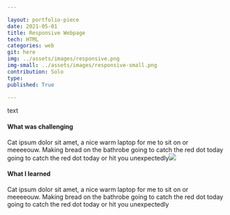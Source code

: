 ```yaml
---

layout: portfolio-piece
date: 2021-05-01
title: Responsive Webpage
tech: HTML
categories: web
git: here
img: ../assets/images/responsive.png
img-small: ../assets/images/responsive-small.png
contribution: Solo
type: 
published: True

---
```

text

#### What was challenging
Cat ipsum dolor sit amet, a nice warm laptop for me to sit on or meeeeouw. Making bread on the bathrobe going to catch the red dot today going to catch the red dot today or hit you unexpectedly![](../../../../assets/images/responsive.png)

#### What I learned
Cat ipsum dolor sit amet, a nice warm laptop for me to sit on or meeeeouw. Making bread on the bathrobe going to catch the red dot today going to catch the red dot today or hit you unexpectedly
